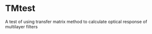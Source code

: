 # TMtest
A test of using transfer matrix method to calculate optical response of multilayer filters
